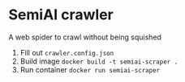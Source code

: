 # SemiAI crawler

A web spider to crawl without being squished

1. Fill out `crawler.config.json`
2. Build image `docker build -t semiai-scraper .`
3. Run container `docker run semiai-scraper`
